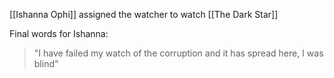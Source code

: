 [[Ishanna Ophi]] assigned the watcher to watch [[The Dark Star]]

Final words for Ishanna:
> "I have failed my watch of the corruption and it has spread here, I was blind"


